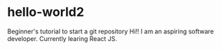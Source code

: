 # hello-world2
Beginner's tutorial to start a git repository
Hi!!
I am an aspiring software developer. Currently learing React JS.
